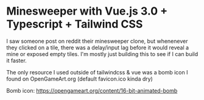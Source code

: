 # Minesweeper with Vue.js 3.0 + Typescript + Tailwind CSS

I saw someone post on reddit their minesweeper clone, but whenenever they clicked on a tile, there was a delay/input lag before it would reveal a mine or exposed empty tiles. I'm mostly just building this to see if I can build it faster.

The only resource I used outside of tailwindcss & vue was a bomb icon I found on OpenGameArt.org (default favicon.ico kinda dry)

Bomb icon: https://opengameart.org/content/16-bit-animated-bomb